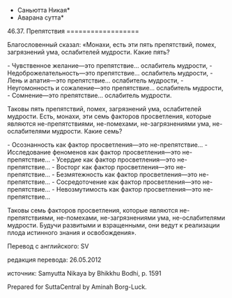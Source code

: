 * Саньютта Никая*
* Аварана сутта*

46\.37\. Препятствия
\=\=\=\=\=\=\=\=\=\=\=\=\=\=\=\=\=\=

Благословенный сказал: «Монахи, есть эти пять препятствий, помех, загрязнений ума, ослабителей мудрости\. Какие пять?

\- Чувственное желание—это препятствие… ослабитель мудрости,
\- Недоброжелательность—это препятствие… ослабитель мудрости,
\- Лень и апатия—это препятствие… ослабитель мудрости,
\- Неугомонность и сожаление—это препятствие… ослабитель мудрости,
\- Сомнение—это препятствие… ослабитель мудрости\.

Таковы пять препятствий, помех, загрязнений ума, ослабителей мудрости\. Есть, монахи, эти семь факторов просветления, которые являются не\-препятствиями, не\-помехами, не\-загрязнениями ума, не\-ослабителями мудрости\. Какие семь?

\- Осознанность как фактор просветления—это не\-препятствие…
\- Исследование феноменов как фактор просветления—это не\-препятствие…
\- Усердие как фактор просветления—это не\-препятствие…
\- Восторг как фактор просветления—это не\-препятствие…
\- Безмятежность как фактор просветления—это не\-препятствие…
\- Сосредоточение как фактор просветления—это не\-препятствие…
\- Невозмутимость как фактор просветления—это не\-препятствие…

Таковы семь факторов просветления, которые являются не\-препятствиями, не\-помехами, не\-загрязнениями ума, не\-ослабителями мудрости\. Будучи развитыми и взращенными, они ведут к реализации плода истинного знания и освобождения»\.

Перевод с английского: SV

редакция перевода: 26\.05\.2012

источник: Samyutta Nikaya by Bhikkhu Bodhi, p\. 1591

Prepared for SuttaCentral by Aminah Borg\-Luck\.